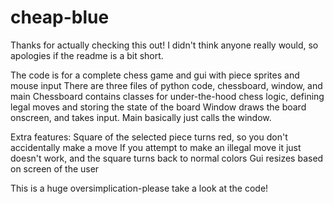 # cheap-blue
Thanks for actually checking this out! I didn't think anyone really would, so apologies if the readme is a bit short. 

The code is for a complete chess game and gui with piece sprites and mouse input
There are three files of python code, chessboard, window, and main
Chessboard contains classes for under-the-hood chess logic, defining legal moves and storing the state of the board
Window draws the board onscreen, and takes input. 
Main basically just calls the window.

Extra features: 
  Square of the selected piece turns red, so you don't accidentally make a move 
  If you attempt to make an illegal move it just doesn't work, and the square turns back to normal colors
  Gui resizes based on screen of the user

This is a huge oversimplication-please take a look at the code!

